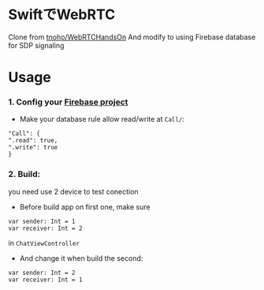 # SwiftでWebRTC
Clone from [tnoho/WebRTCHandsOn](https://github.com/tnoho/WebRTCHandsOn)
And modify to using Firebase database for SDP signaling

# Usage

### 1. Config your [Firebase project](https://firebase.google.com/docs/database/ios/start?authuser=0)
+ Make your database rule allow read/write at `Call/`:
```
"Call": {
".read": true,
".write": true
}
```
### 2. Build:
you need use 2 device to test conection
+ Before build app on first one, make sure
```
var sender: Int = 1
var receiver: Int = 2
```
in `ChatViewController`

+ And change it when build the second:
```
var sender: Int = 2
var receiver: Int = 1
```
